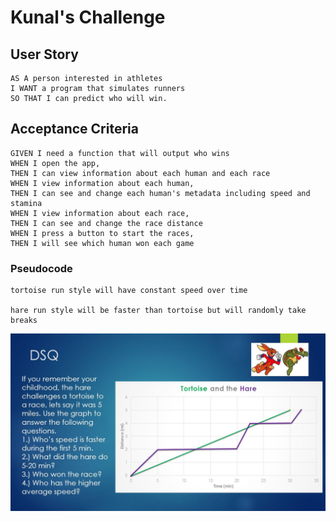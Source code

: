 # Kunal's Challenge

## User Story

```
AS A person interested in athletes
I WANT a program that simulates runners
SO THAT I can predict who will win.
```

## Acceptance Criteria

```
GIVEN I need a function that will output who wins
WHEN I open the app,
THEN I can view information about each human and each race
WHEN I view information about each human,
THEN I can see and change each human's metadata including speed and stamina
WHEN I view information about each race,
THEN I can see and change the race distance
WHEN I press a button to start the races,
THEN I will see which human won each game
```

### Pseudocode

```
tortoise run style will have constant speed over time

hare run style will be faster than tortoise but will randomly take breaks

```

<!-- inspiration from https://slideplayer.com/slide/9391123/ -->

![asdf](./slide_1.jpg)
